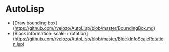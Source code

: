 AutoLisp
========


* [Draw bounding box] (https://github.com/rvelozo/AutoLisp/blob/master/BoundingBox.md)
* [Block information: scale + rotation] (https://github.com/rvelozo/AutoLisp/blob/master/BlockInfoScaleRotation.lsp)
